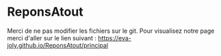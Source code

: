 # ReponsAtout
Merci de ne pas modifier les fichiers sur le git.
Pour visualisez notre page merci d'aller sur le lien suivant : https://eva-joly.github.io/ReponsAtout/principal
